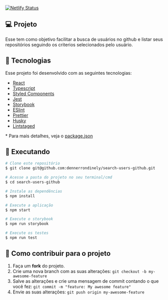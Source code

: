 [![Netlify Status](https://api.netlify.com/api/v1/badges/86be0c2a-b660-4ad8-baa4-cbecbf12a625/deploy-status)](https://app.netlify.com/sites/relaxed-brown-19fce8/deploys)
## 💻 Projeto

Esse tem como objetivo facilitar a busca de usuários no github e listar seus repositórios seguindo os criterios selecionados pelo usuário.

## 🚀 Tecnologias

Esse projeto foi desenvolvido com as seguintes tecnologias:

- [React](https://pt-br.reactjs.org/)
- [Typescript](https://www.typescriptlang.org/)
- [Styled Components](https://styled-components.com/)
- [Jest](https://jestjs.io/)
- [Storybook](https://storybook.js.org/)
- [ESlint](https://eslint.org/)
- [Prettier](https://prettier.io/)
- [Husky](https://typicode.github.io/husky/#/)
- [Lintstaged](https://github.com/okonet/lint-staged)



\* Para mais detalhes, veja o [package.json](./package.json)

## 📓 Executando


```bash
# Clone este repositório
$ git clone git@github.com:dennerrondinely/search-users-github.git

# Acesse a pasta do projeto no seu terminal/cmd
$ cd search-users-github

# Instale as dependências
$ npm install

# Execute a aplicação
$ npm start

# Execute o storybook
$ npm run storybook

# Execute os testes
$ npm run test
```

## 🚧 Como contribuir para o projeto

1. Faça um **fork** do projeto.
2. Crie uma nova branch com as suas alterações: `git checkout -b my-awesome-feature`
3. Salve as alterações e crie uma mensagem de commit contando o que você fez: `git commit -m "feature: My awesome feature"`
4. Envie as suas alterações: `git push origin my-awesome-feature`
